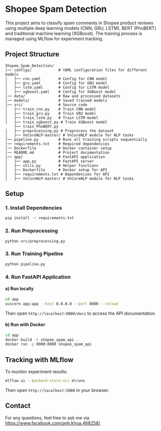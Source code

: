 # Shopee Spam Detection

This project aims to classify spam comments in Shopee product reviews using multiple deep learning models (CNN, GRU, LSTM), BERT (PhoBERT) and traditional machine learning (XGBoost). The training process is managed using MLflow for experiment tracking.

## Project Structure
```
Shopee_Spam_Detection/
│── configs/            # YAML configuration files for different models
│   ├── cnn.yaml        # Config for CNN model
│   ├── gru.yaml        # Config for GRU model
│   ├── lstm.yaml       # Config for LSTM model
│   ├── xgboost.yaml    # Config for XGBoost model
│── data/               # Raw and processed datasets
│── models/             # Saved trained models
│── src/                # Source code
│   ├── train_cnn.py    # Train CNN model
│   ├── train_gru.py    # Train GRU model
│   ├── train_lstm.py   # Train LSTM model
│   ├── train_xgboost.py # Train XGBoost model
    ├── train_PhoBERT.py
│   ├── preprocessing.py # Preprocess the dataset
│   ├── VnCoreNLP-master/ # VnCoreNLP module for NLP tasks
│── pipeline.py         # Runs all training scripts sequentially
│── requirements.txt    # Required dependencies
│── Dockerfile          # Docker container setup
│── README.md           # Project documentation
│── app/                # FastAPI application
│   ├── app.py          # FastAPI server
│   ├── utils.py        # Helper functions
│   ├── Dockerfile      # Docker setup for API
│   ├── requirements.txt # Dependencies for API
│   ├── VnCoreNLP-master/ # VnCoreNLP module for NLP tasks
```

## Setup
### 1. Install Dependencies
```bash
pip install -r requirements.txt
```

### 2. Run Preprocessing
```bash
python src/preprocessing.py
```

### 3. Run Training Pipeline
```bash
python pipeline.py
```

### 4. Run FastAPI Application
#### a) Run locally
```bash
cd app
uvicorn app:app --host 0.0.0.0 --port 8000 --reload
```
Then open `http://localhost:8000/docs` to access the API documentation.

#### b) Run with Docker
```bash
cd app
docker build -t shopee_spam_api .
docker run -p 8000:8000 shopee_spam_api
```

## Tracking with MLflow
To monitor experiment results:
```bash
mlflow ui --backend-store-uri mlruns
```
Then open `http://localhost:5000` in your browser.

## Contact
For any questions, feel free to ask me via https://www.facebook.com/anh.khoa.468258/.
